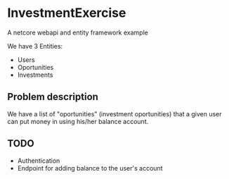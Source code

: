 # InvestmentExercise
A netcore webapi and entity framework example

We have 3 Entities:
- Users
- Oportunities
- Investments

## Problem description
We have a list of "oportunities" (investment oportunities) that a given user can put money in using his/her balance account.

## TODO
- Authentication
- Endpoint for adding balance to the user's account

